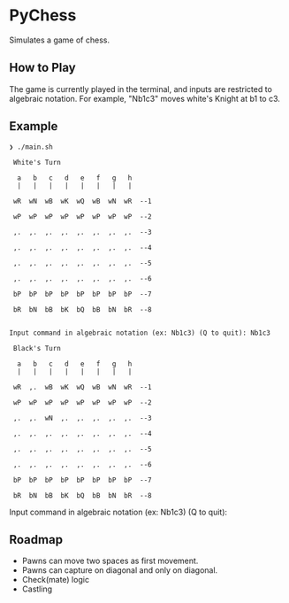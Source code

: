 # PyChess

Simulates a game of chess.

## How to Play

The game is currently played in the terminal, and inputs are restricted to
algebraic notation. For example, "Nb1c3" moves white's Knight at b1 to c3.

## Example

```
❯ ./main.sh

 White's Turn

  a   b   c   d   e   f   g   h
  |   |   |   |   |   |   |   | 

 wR  wN  wB  wK  wQ  wB  wN  wR  --1

 wP  wP  wP  wP  wP  wP  wP  wP  --2

 ,.  ,.  ,.  ,.  ,.  ,.  ,.  ,.  --3

 ,.  ,.  ,.  ,.  ,.  ,.  ,.  ,.  --4

 ,.  ,.  ,.  ,.  ,.  ,.  ,.  ,.  --5

 ,.  ,.  ,.  ,.  ,.  ,.  ,.  ,.  --6

 bP  bP  bP  bP  bP  bP  bP  bP  --7

 bR  bN  bB  bK  bQ  bB  bN  bR  --8


Input command in algebraic notation (ex: Nb1c3) (Q to quit): Nb1c3

 Black's Turn

  a   b   c   d   e   f   g   h
  |   |   |   |   |   |   |   | 

 wR  ,.  wB  wK  wQ  wB  wN  wR  --1

 wP  wP  wP  wP  wP  wP  wP  wP  --2

 ,.  ,.  wN  ,.  ,.  ,.  ,.  ,.  --3

 ,.  ,.  ,.  ,.  ,.  ,.  ,.  ,.  --4

 ,.  ,.  ,.  ,.  ,.  ,.  ,.  ,.  --5

 ,.  ,.  ,.  ,.  ,.  ,.  ,.  ,.  --6

 bP  bP  bP  bP  bP  bP  bP  bP  --7

 bR  bN  bB  bK  bQ  bB  bN  bR  --8
```

Input command in algebraic notation (ex: Nb1c3) (Q to quit):

## Roadmap

* Pawns can move two spaces as first movement.
* Pawns can capture on diagonal and only on diagonal.
* Check(mate) logic
* Castling
